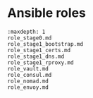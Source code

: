 # Ansible roles

```{toctree}
:maxdepth: 1
role_stage0.md
role_stage1_bootstrap.md
role_stage1_certs.md
role_stage1_dns.md
role_stage1_rproxy.md
role_vault.md
role_consul.md
role_nomad.md
role_envoy.md
```


